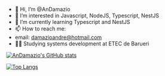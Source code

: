 - 👋 Hi, I’m @AnDamazio
- 👀 I’m interested in Javascript, NodeJS, Typescript, NestJS
- 🌱 I’m currently learning Typescript and NestJS
- 📫 How to reach me: 
- email: damazioandre@hotmail.com
- 🐱‍👤 Studying systems development at ETEC de Barueri

[![AnDamazio's GitHub stats](https://github-readme-stats.vercel.app/api?username=AnDamazio)](https://github.com/AnDamazio/github-readme-stats)

[![Top Langs](https://github-readme-stats.vercel.app/api/top-langs/?username=AnDamazio&layout=compact)](https://github.com/AnDamazio/github-readme-stats)

<!---
AnDamazio/AnDamazio is a ✨ special ✨ repository because its `README.md` (this file) appears on your GitHub profile.
You can click the Preview link to take a look at your changes.
--->
